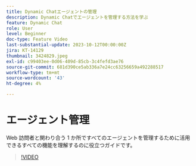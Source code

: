 ```yaml
---
title: Dynamic Chatエージェントの管理
description: Dynamic Chatでエージェントを管理する方法を学ぶ
feature: Dynamic Chat
role: User
level: Beginner
doc-type: Feature Video
last-substantial-update: 2023-10-12T00:00:00Z
jira: KT-14129
thumbnail: 3424829.jpeg
exl-id: c99403ee-0d06-409d-85cb-3c4fefd3ae76
source-git-commit: 681d390ce5ab336a7e24cc63256659a492288517
workflow-type: tm+mt
source-wordcount: '43'
ht-degree: 4%

---
```


# エージェント管理

Web 訪問者と関わり合う 1 か所ですべてのエージェントを管理するために活用できるすべての機能を理解するのに役立つガイドです。


>[!VIDEO](https://video.tv.adobe.com/v/3424829/?learn=on)
